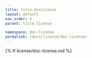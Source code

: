 ```yaml
---
title: title.docLicense
layout: default
nav_order: 4
parent: title.license

namespace: doc-license
permalink: /docs/license/doc-license/
---
```

{% tf license/doc-license.md %}